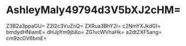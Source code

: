 # AshleyMaly49794d3V5bXJ2cHM=
Z3B2a3ppaGU=
Z2l2c3VuZnQ=
ZXRua3BhY2I=
c2NmYXJkdGI=
bmdydHNiamE=
dHJpYm9jbXo=
ZG1vcWVhaHk=
a2dtZXF5ang=
cm9zcGV6bmE=
